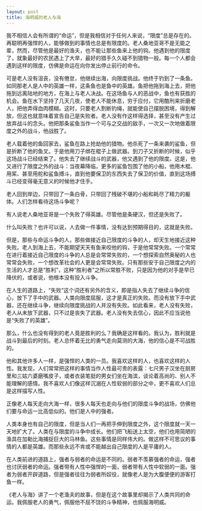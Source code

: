 ```yaml
---
layout: post
title: 海明威的老人与海
---
```


我不相信人会有所谓的“命运”，但是我相信对于任何人来说，“限度”总是存在的。再聪明再强悍的人，能够做到的事情也总是有限度的。老人桑地亚哥不是无能之辈，然而，尽管他是最好的渔夫，也不能让那些鱼来上他的钩。他遇到他的限度了，就象最好的农民遇上了大旱，最好的猎手久久碰不到猎物一般。每一个人都会遇到这样的限度，仿佛是命运在向你发出停止前行的命令。

可是老人没有沮丧，没有倦怠，他继续出海，向限度挑战。他终于钓到了一条鱼。如同那老人是人中的英雄一样，这条鱼也是鱼中的英雄。鱼把他拖到海上去，把他拖到远离陆地的地方，在海上与老人决战。在这场鱼与人的恶战中，鱼也有获胜的机会。鱼在水下坚持了几天几夜，使老人不能休息，穷于应付，它用酷刑来折磨老人，把他弄得血肉模糊。这时，只要老人割断钓绳，就能使自己摆脱困境，得到解放，但这也就意味着宣告自己是失败者。老人没有作这样得选择，甚至没有产生过放弃战斗的念头。他把那条鲨鱼当作一个可与之交战的敌手，一次又一次地做着限度之外的战斗，他战胜了。

老人载着他的鱼回家去，鲨鱼在路上抢劫他的猎物。他杀死了一条来袭的鲨鱼，但是折断了他的鱼叉。于是他用刀子绑在棍子上做武器。到刀子又折断的时候，似乎这场战斗已经结束了。他失去了继续战斗的武器，他又遇到了他的限度。这是，他又进行了限度之外的战斗：当夜幕降临，更多的鲨鱼包围了他的小船，他用木棍、用桨、甚至用舵和鲨鱼搏斗，直到他要保卫的东西失去了保卫的价值，直到这场搏斗已经变得毫无意义的时候他才住手。

老人回到岸边，只带回了一条白骨，只带回了残破不堪的小船和耗尽了精力的躯体。人们怎样看待这场斗争呢？

有人说老人桑地亚哥是一个失败了得英雄。尽管他是条硬汉，但还是失败了。

什么叫失败？也许可以说，人去做一件事情，没有达到预期得目的，这就是失败。

但是，那些与命运斗争的人，那些做接近自己限度的斗争的人，却天生地接近这种失败。老人到海上去，不能期望天天有鱼来咬他的钩，于是他常常失败。一个常常在进行着接近自己限度的斗争的人总是会常常失败的，一个想探索自然奥秘的人也常常会失败，一个想改革社会的人更是会常常失败。只有那些安于自己限度之内的生活的人才总是“胜利”，这种“胜利者”之所以常胜不败，只是因为他的对手是早已降伏的，或者说，他根本没有投入斗争。

在人生的道路上，“失败“这个词还有另外的含义，即是指人失去了继续斗争的信心，放下了手中的武器。人类向限度屈服，这才是真正的失败。而没有放下手中武器，还在继续斗争，继续向限度挑战的人并没有失败。如此看来，老人没有失败，老人从未放下武器，只不过是丧失了武器。老人没有失去信心，因此不应当说他是“失败了的英雄”。

那么，什么也没有得到的老人竟是胜利的么？我确是这样看的。我认为，胜利就是战斗到最后的时刻。老人总怀着无比的勇气走向莫测的大海，他的信心是不可战胜的。

他和其他许多人一样，是强悍的人类的一员。我喜欢这样的人，也喜欢这样的人性。我发现，人们常常把这样的事情当作人性最可贵的表露：七尺男子汉坐在厨房里和三姑六婆磨嘴皮子，或者衣装笔挺的男女们坐在海滨，谈论着高尚的、别人不能理解的感情。我不喜欢人们像这样沉溺在人性软弱的部分之中，更不喜欢人们总是这样描写人性。

正像老人每天走向大海一样，很多人每天也走向与他们的限度斗争的战场，仿佛他们要与命运一比高低似的。他们是人中的强者。

人类本身也有自己的限度，但是当人们一再把手伸到限度之外，这个限度就一天一天地扩大了。人类在与限度的斗争中成长。他们把飞船送上太空，他们也用简陋的渔具在加勒比海捕捉巨大的马林鱼。这些事情是同样伟大的。做这样不可思议的事情的人都是英雄。而那些永远不肯或不能越出自己限度的人是平庸的人。

在人类前进的道路上，强者与弱者的命运是不同的。弱者不羡慕强者的命运，强者也讨厌弱者的命运。强者带有人性中强悍的一面，弱者带有人性中软弱的一面。强者为弱者开辟道路，但是强者往往为弱者所奴役，就像老人是为大腹便便的游客打鱼一样。

《老人与海》讲了一个老渔夫的故事，但是在这个故事里却揭示了人类共同的命运。我佩服老人的勇气，佩服他不屈不饶的斗争精神，也佩服海明威。
